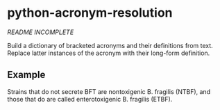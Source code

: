 # python-acronym-resolution

*README INCOMPLETE*

Build a dictionary of bracketed acronyms and their definitions from text. Replace latter instances of the acronym with their long-form definition.

## Example 

Strains that do not secrete BFT are nontoxigenic B. fragilis (NTBF), and those that do are called enterotoxigenic B. fragilis (ETBF).

